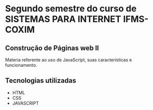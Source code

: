 # Segundo semestre do curso de SISTEMAS PARA INTERNET IFMS-COXIM

## Construção de Páginas web II

Materia referente ao uso de JavaScript, suas características e funcionamento.

## Tecnologias utilizadas
* HTML
* CSS
* JAVASCRIPT
